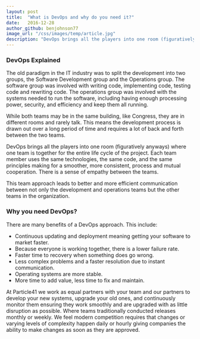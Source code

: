 ```yaml
---
layout: post
title:  "What is DevOps and why do you need it?"
date:   2016-12-28
author_github: benjohnson77
image_url: "/css/images/temp/article.jpg"
description: "DevOps brings all the players into one room (figuratively anyways) where one team is together for the entire lifecycle of the project."
---
```


### DevOps __Explained__

The old paradigm in the IT industry was to split the development into two groups, the Software Development group and the Operations group. The software group was involved with writing code, implementing code, testing code and rewriting code. The operations group was involved with the systems needed to run the software, including having enough processing power, security, and efficiency and keep them all running.

While both teams may be in the same building, like Congress, they are in different rooms and rarely talk. This means the development process is drawn out over a long period of time and requires a lot of back and forth between the two teams.

DevOps brings all the players into one room (figuratively anyways) where one team is together for the entire life cycle of the project. Each team member uses the same technologies, the same code, and the same principles making for a smoother, more consistent, process and mutual cooperation. There is a sense of empathy between the teams.

This team approach leads to better and more efficient communication between not only the development and operations teams but the other teams in the organization.

### Why __you need DevOps?__

There are many benefits of a DevOps approach. This include:
- Continuous updating and deployment meaning getting your software to market faster.
- Because everyone is working together, there is a lower failure rate.
- Faster time to recovery when something does go wrong.
- Less complex problems and a faster resolution due to instant communication.
- Operating systems are more stable.
- More time to add value, less time to fix and maintain.

At Particle41 we work as equal partners with your team and our partners to develop your new systems, upgrade your old ones, and continuously monitor them ensuring they work smoothly and are upgraded with as little disruption as possible. Where teams traditionally conducted releases monthly or weekly. We feel modern competition requires that changes or varying levels of complexity happen daily or hourly giving companies the ability to make changes as soon as they are approved.
